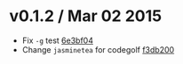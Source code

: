 v0.1.2 / Mar 02 2015
=========================
 * Fix `-g` test [6e3bf04][6e3bf04]
 * Change `jasminetea` for codegolf [f3db200][f3db200]

[6e3bf04]: https://github.com/59naga/jasminetea/commit/6e3bf04bf233459e632e3cfde8fb7d638f0ae347
[f3db200]: https://github.com/59naga/jasminetea/commit/f3db2008c93f30cac4d365fa341350643e7c2679